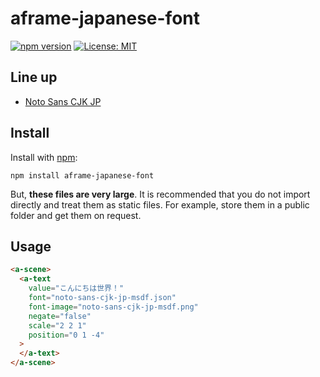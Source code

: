 # aframe-japanese-font
[![npm version](https://badge.fury.io/js/aframe-japanese-font.svg)](https://badge.fury.io/js/aframe-japanese-font)
[![License: MIT](https://img.shields.io/badge/License-MIT-yellow.svg)](https://opensource.org/licenses/MIT)

## Line up

- [Noto Sans CJK JP](https://www.google.com/get/noto/#sans-jpan)


## Install

Install with [npm](https://www.npmjs.com/):

    npm install aframe-japanese-font

But, **these files are very large**.
It is recommended that you do not import directly and treat them as static files.
For example, store them in a public folder and get them on request.

## Usage

```html
<a-scene>
  <a-text
    value="こんにちは世界！"
    font="noto-sans-cjk-jp-msdf.json"
    font-image="noto-sans-cjk-jp-msdf.png"
    negate="false"
    scale="2 2 1"
    position="0 1 -4"
  >
  </a-text>
</a-scene>
```